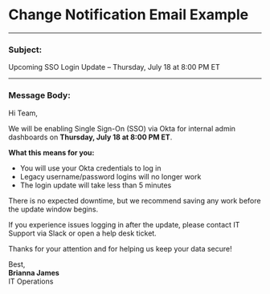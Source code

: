 # Change Notification Email Example

---

### Subject:
Upcoming SSO Login Update – Thursday, July 18 at 8:00 PM ET

---

### Message Body:

Hi Team,

We will be enabling Single Sign-On (SSO) via Okta for internal admin dashboards on **Thursday, July 18 at 8:00 PM ET**.

**What this means for you:**
- You will use your Okta credentials to log in
- Legacy username/password logins will no longer work
- The login update will take less than 5 minutes

There is no expected downtime, but we recommend saving any work before the update window begins.

If you experience issues logging in after the update, please contact IT Support via Slack or open a help desk ticket.

Thanks for your attention and for helping us keep your data secure!

Best,  
**Brianna James**  
IT Operations
